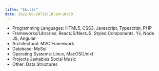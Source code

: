 ```yaml
---
title: "Skills"
date: 2022-06-20T19:10:24+10:00
---
```


- Programming Languages: HTML5, CSS3, Javascript, Typescript, PHP 
- Frameworks/Libraries: ReactJS/NextJS, Styled Components, Yii, Node JS, Angular
- Architectural: MVC Framework
- Database: MySql
- Operating Systems: Linux, MacOS(Unix)
- Projects Jamables Social Music
- Other: Data Structures

